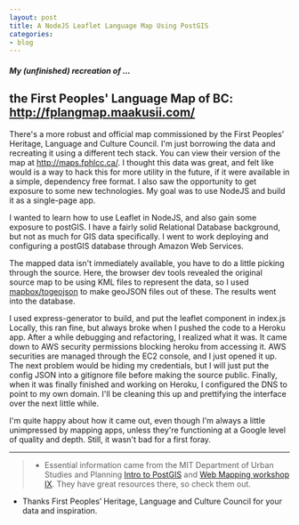 ```yaml
---
layout: post
title: A NodeJS Leaflet Language Map Using PostGIS
categories:
- blog
---
```


##### My (unfinished) recreation of ... 
## the First Peoples' Language Map of BC: http://fplangmap.maakusii.com/

There's a more robust and official map commissioned by the First Peoples’ Heritage, Language and Culture Council. I'm just borrowing the data and recreating it using a different tech stack. You can view their version of the map at http://maps.fphlcc.ca/. I thought this data was great, and felt like would is a way to hack this for more utility in the future, if it were available in a simple, dependency free format. I also saw the opportunity to get exposure to some new technologies. My goal was to use NodeJS and build it as a single-page app.

I wanted to learn how to use Leaflet in NodeJS, and also gain some exposure to postGIS. I have a fairly solid Relational Database background, but not as much for GIS data specifically. I went to work deploying and configuring a postGIS database through Amazon Web Services.

The mapped data isn't immediately available, you have to do a little picking through the source. Here, the browser dev tools revealed the original source map to be using KML files to represent the data, so I used [mapbox/togeojson](https://github.com/mapbox/togeojson) to make geoJSON files out of these. The results went into the database.

I used express-generator to build, and put the leaflet component in index.js Locally, this ran fine, but always broke when I pushed the code to a Heroku app. After a while debugging and refactoring, I realized what it was. It came down to AWS security permissions blocking heroku from accessing it. AWS securities are managed through the EC2 console, and I just opened it up. The next problem would be hiding my credentials, but I will just put the config JSON into a gitignore file before making the source public. Finally, when it was finally finished and working on Heroku, I configured the DNS to point to my own domain. I'll be cleaning this up and prettifying the interface over the next little while.

I'm quite happy about how it came out, even though I'm always a little unimpressed by mapping apps, unless they're functioning at a Google level of quality and depth. Still, it wasn't bad for a first foray.

---
> * Essential information came from the MIT Department of Urban Studies and Planning [Intro to PostGIS](http://duspviz.mit.edu/tutorials/intro-postgis/) and [Web Mapping workshop IX](http://duspviz.mit.edu/web-map-workshop/leaflet_nodejs_postgis/). They have great resources there, so check them out.
* Thanks First Peoples’ Heritage, Language and Culture Council for your data and inspiration.